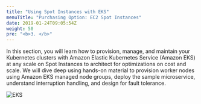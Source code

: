 ```yaml
---
title: "Using Spot Instances with EKS"
menuTitle: "Purchasing Option: EC2 Spot Instances"
date: 2019-01-24T09:05:54Z
weight: 50
pre: "<b>3. </b>"
---
```


In this section, you will learn how to provision, manage, and maintain your Kubernetes 
clusters with Amazon Elastic Kubernetes Service (Amazon EKS) at any scale on Spot Instances to architect for optimizations on cost and scale. 
We will dive deep using hands-on material to provision worker nodes using Amazon EKS managed node groups, deploy the sample microservice, understand interruption handling, and design for fault tolerance.

![EKS](images/using_ec2_spot_instances_with_eks/3-service-animated.gif)

